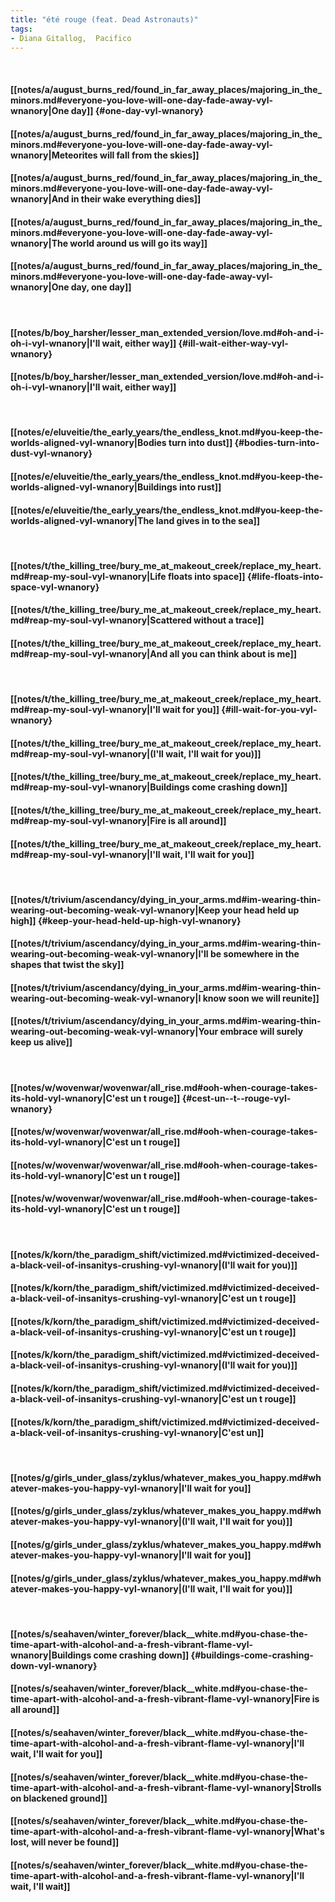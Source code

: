 ```yaml
---
title: "été rouge (feat. Dead Astronauts)"
tags:
- Diana Gitallog,  Pacifico
---
```

&nbsp;
#### [[notes/a/august_burns_red/found_in_far_away_places/majoring_in_the_minors.md#everyone-you-love-will-one-day-fade-away-vyl-wnanory|One day]] {#one-day-vyl-wnanory}
#### [[notes/a/august_burns_red/found_in_far_away_places/majoring_in_the_minors.md#everyone-you-love-will-one-day-fade-away-vyl-wnanory|Meteorites will fall from the skies]]
#### [[notes/a/august_burns_red/found_in_far_away_places/majoring_in_the_minors.md#everyone-you-love-will-one-day-fade-away-vyl-wnanory|And in their wake everything dies]]
#### [[notes/a/august_burns_red/found_in_far_away_places/majoring_in_the_minors.md#everyone-you-love-will-one-day-fade-away-vyl-wnanory|The world around us will go its way]]
#### [[notes/a/august_burns_red/found_in_far_away_places/majoring_in_the_minors.md#everyone-you-love-will-one-day-fade-away-vyl-wnanory|One day, one day]]
&nbsp;
#### [[notes/b/boy_harsher/lesser_man_extended_version/love.md#oh-and-i-oh-i-vyl-wnanory|I'll wait, either way]] {#ill-wait-either-way-vyl-wnanory}
#### [[notes/b/boy_harsher/lesser_man_extended_version/love.md#oh-and-i-oh-i-vyl-wnanory|I'll wait, either way]]
&nbsp;
#### [[notes/e/eluveitie/the_early_years/the_endless_knot.md#you-keep-the-worlds-aligned-vyl-wnanory|Bodies turn into dust]] {#bodies-turn-into-dust-vyl-wnanory}
#### [[notes/e/eluveitie/the_early_years/the_endless_knot.md#you-keep-the-worlds-aligned-vyl-wnanory|Buildings into rust]]
#### [[notes/e/eluveitie/the_early_years/the_endless_knot.md#you-keep-the-worlds-aligned-vyl-wnanory|The land gives in to the sea]]
&nbsp;
#### [[notes/t/the_killing_tree/bury_me_at_makeout_creek/replace_my_heart.md#reap-my-soul-vyl-wnanory|Life floats into space]] {#life-floats-into-space-vyl-wnanory}
#### [[notes/t/the_killing_tree/bury_me_at_makeout_creek/replace_my_heart.md#reap-my-soul-vyl-wnanory|Scattered without a trace]]
#### [[notes/t/the_killing_tree/bury_me_at_makeout_creek/replace_my_heart.md#reap-my-soul-vyl-wnanory|And all you can think about is me]]
&nbsp;
#### [[notes/t/the_killing_tree/bury_me_at_makeout_creek/replace_my_heart.md#reap-my-soul-vyl-wnanory|I'll wait for you]] {#ill-wait-for-you-vyl-wnanory}
#### [[notes/t/the_killing_tree/bury_me_at_makeout_creek/replace_my_heart.md#reap-my-soul-vyl-wnanory|(I'll wait, I'll wait for you)]]
#### [[notes/t/the_killing_tree/bury_me_at_makeout_creek/replace_my_heart.md#reap-my-soul-vyl-wnanory|Buildings come crashing down]]
#### [[notes/t/the_killing_tree/bury_me_at_makeout_creek/replace_my_heart.md#reap-my-soul-vyl-wnanory|Fire is all around]]
#### [[notes/t/the_killing_tree/bury_me_at_makeout_creek/replace_my_heart.md#reap-my-soul-vyl-wnanory|I'll wait, I'll wait for you]]
&nbsp;
#### [[notes/t/trivium/ascendancy/dying_in_your_arms.md#im-wearing-thin-wearing-out-becoming-weak-vyl-wnanory|Keep your head held up high]] {#keep-your-head-held-up-high-vyl-wnanory}
#### [[notes/t/trivium/ascendancy/dying_in_your_arms.md#im-wearing-thin-wearing-out-becoming-weak-vyl-wnanory|I'll be somewhere in the shapes that twist the sky]]
#### [[notes/t/trivium/ascendancy/dying_in_your_arms.md#im-wearing-thin-wearing-out-becoming-weak-vyl-wnanory|I know soon we will reunite]]
#### [[notes/t/trivium/ascendancy/dying_in_your_arms.md#im-wearing-thin-wearing-out-becoming-weak-vyl-wnanory|Your embrace will surely keep us alive]]
&nbsp;
#### [[notes/w/wovenwar/wovenwar/all_rise.md#ooh-when-courage-takes-its-hold-vyl-wnanory|C'est un  t  rouge]] {#cest-un--t--rouge-vyl-wnanory}
#### [[notes/w/wovenwar/wovenwar/all_rise.md#ooh-when-courage-takes-its-hold-vyl-wnanory|C'est un  t  rouge]]
#### [[notes/w/wovenwar/wovenwar/all_rise.md#ooh-when-courage-takes-its-hold-vyl-wnanory|C'est un  t  rouge]]
#### [[notes/w/wovenwar/wovenwar/all_rise.md#ooh-when-courage-takes-its-hold-vyl-wnanory|C'est un  t  rouge]]
&nbsp;
#### [[notes/k/korn/the_paradigm_shift/victimized.md#victimized-deceived-a-black-veil-of-insanitys-crushing-vyl-wnanory|(I'll wait for you)]]
#### [[notes/k/korn/the_paradigm_shift/victimized.md#victimized-deceived-a-black-veil-of-insanitys-crushing-vyl-wnanory|C'est un  t  rouge]]
#### [[notes/k/korn/the_paradigm_shift/victimized.md#victimized-deceived-a-black-veil-of-insanitys-crushing-vyl-wnanory|C'est un  t  rouge]]
#### [[notes/k/korn/the_paradigm_shift/victimized.md#victimized-deceived-a-black-veil-of-insanitys-crushing-vyl-wnanory|(I'll wait for you)]]
#### [[notes/k/korn/the_paradigm_shift/victimized.md#victimized-deceived-a-black-veil-of-insanitys-crushing-vyl-wnanory|C'est un  t  rouge]]
#### [[notes/k/korn/the_paradigm_shift/victimized.md#victimized-deceived-a-black-veil-of-insanitys-crushing-vyl-wnanory|C'est un]]
&nbsp;
#### [[notes/g/girls_under_glass/zyklus/whatever_makes_you_happy.md#whatever-makes-you-happy-vyl-wnanory|I'll wait for you]]
#### [[notes/g/girls_under_glass/zyklus/whatever_makes_you_happy.md#whatever-makes-you-happy-vyl-wnanory|(I'll wait, I'll wait for you)]]
#### [[notes/g/girls_under_glass/zyklus/whatever_makes_you_happy.md#whatever-makes-you-happy-vyl-wnanory|I'll wait for you]]
#### [[notes/g/girls_under_glass/zyklus/whatever_makes_you_happy.md#whatever-makes-you-happy-vyl-wnanory|(I'll wait, I'll wait for you)]]
&nbsp;
#### [[notes/s/seahaven/winter_forever/black__white.md#you-chase-the-time-apart-with-alcohol-and-a-fresh-vibrant-flame-vyl-wnanory|Buildings come crashing down]] {#buildings-come-crashing-down-vyl-wnanory}
#### [[notes/s/seahaven/winter_forever/black__white.md#you-chase-the-time-apart-with-alcohol-and-a-fresh-vibrant-flame-vyl-wnanory|Fire is all around]]
#### [[notes/s/seahaven/winter_forever/black__white.md#you-chase-the-time-apart-with-alcohol-and-a-fresh-vibrant-flame-vyl-wnanory|I'll wait, I'll wait for you]]
#### [[notes/s/seahaven/winter_forever/black__white.md#you-chase-the-time-apart-with-alcohol-and-a-fresh-vibrant-flame-vyl-wnanory|Strolls on blackened ground]]
#### [[notes/s/seahaven/winter_forever/black__white.md#you-chase-the-time-apart-with-alcohol-and-a-fresh-vibrant-flame-vyl-wnanory|What's lost, will never be found]]
#### [[notes/s/seahaven/winter_forever/black__white.md#you-chase-the-time-apart-with-alcohol-and-a-fresh-vibrant-flame-vyl-wnanory|I'll wait, I'll wait]]
